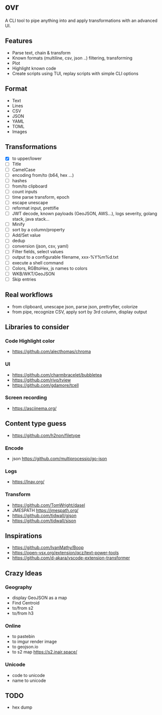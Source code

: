 # ovr
A CLI tool to pipe anything into and apply transformations with an advanced UI.

## Features
- Parse text, chain & transform
- Known formats (multiline, csv, json ..) filtering, transforming
- Plot 
- Highlight known code
- Create scripts using TUI, replay scripts with simple CLI options


## Format
- Text
- Lines
- CSV
- JSON
- YAML
- TOML
- Images

## Transformations

- [X] to upper/lower
- [ ] Title
- [ ] CamelCase
- [ ] encoding from/to (b64, hex ...)
- [ ] hashes
- [ ] from/to clipboard
- [ ] count inputs
- [ ] time parse transform, epoch 
- [ ] escape unescape
- [ ] reformat input, prettifie
- [ ] JWT decode, known payloads (GeoJSON, AWS...), logs severity, golang stack, java stack...
- [ ] Minify 
- [ ] sort by a column/property
- [ ] Add/Set value
- [ ] dedup
- [ ] conversion (json, csv, yaml)
- [ ] Filter fields, select values
- [ ] output to a configurable filename, xxx-%Y%m%d.txt
- [ ] execute a shell command
- [ ] Colors, RGBtoHex, js names to colors
- [ ] WKB/WKT/GeoJSON
- [ ] Skip entries

## Real workflows
- from clipboard, unescape json, parse json, prettryfier, colorize
- from pipe, recognize CSV, apply sort by 3rd column, display output

## Libraries to consider

### Code Highlight color
- https://github.com/alecthomas/chroma

### UI
- https://github.com/charmbracelet/bubbletea 
- https://github.com/rivo/tview
- https://github.com/gdamore/tcell

### Screen recording
- https://asciinema.org/


## Content type guess
- https://github.com/h2non/filetype

### Encode
- json https://github.com/multiprocessio/go-json

### Logs
- https://lnav.org/

### Transform 
- https://github.com/TomWright/dasel
- JMESPATH https://jmespath.org/
- https://github.com/tidwall/gjson
- https://github.com/tidwall/sjson

## Inspirations
- https://github.com/IvanMathy/Boop
- https://open-vsx.org/extension/qcz/text-power-tools
- https://github.com/d-akara/vscode-extension-transformer

## Crazy Ideas

### Geography 
- display GeoJSON as a map
- Find Centroid
- to/from s2
- to/from h3

### Online
- to pastebin
- to imgur render image
- to geojson.io
- to s2 map https://s2.inair.space/

### Unicode
- code to unicode
- name to unicode

## TODO
- hex dump
